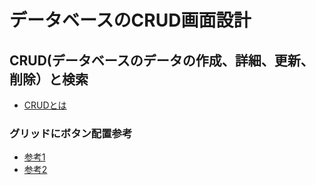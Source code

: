 # データベースのCRUD画面設計

## CRUD(データベースのデータの作成、詳細、更新、削除）と検索

- [CRUDとは](https://wa3.i-3-i.info/word123.html)

### グリッドにボタン配置参考

- [参考1](https://www.forguncy.com/how-to-use/crud)
- [参考2](https://terakoya.sejuku.net/question/detail/31285)
